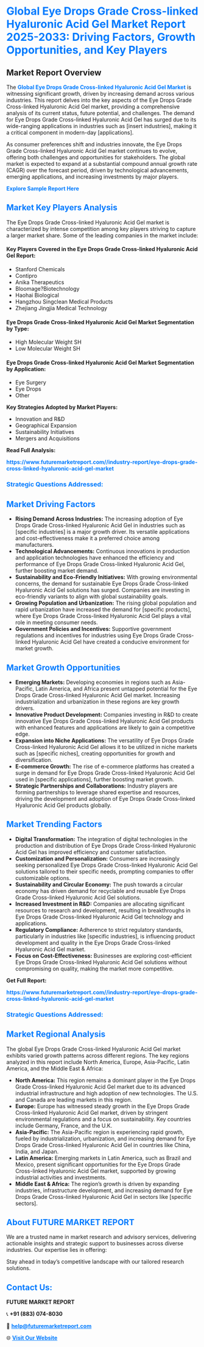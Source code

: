 <h1 style="color: #007BFF;">Global Eye Drops Grade Cross-linked Hyaluronic Acid Gel Market Report 2025-2033: Driving Factors, Growth Opportunities, and Key Players</h1>

<section id="overview">
<h2>Market Report Overview</h2>
<p>The <a href="https://www.futuremarketreport.com//industry-report/eye-drops-grade-cross-linked-hyaluronic-acid-gel-market" style="color: #007BFF; text-decoration: none;"><strong>Global Eye Drops Grade Cross-linked Hyaluronic Acid Gel Market</strong></a> is witnessing significant growth, driven by increasing demand across various industries. This report delves into the key aspects of the Eye Drops Grade Cross-linked Hyaluronic Acid Gel market, providing a comprehensive analysis of its current status, future potential, and challenges. The demand for Eye Drops Grade Cross-linked Hyaluronic Acid Gel has surged due to its wide-ranging applications in industries such as [insert industries], making it a critical component in modern-day [applications].</p>
<p>As consumer preferences shift and industries innovate, the Eye Drops Grade Cross-linked Hyaluronic Acid Gel market continues to evolve, offering both challenges and opportunities for stakeholders. The global market is expected to expand at a substantial compound annual growth rate (CAGR) over the forecast period, driven by technological advancements, emerging applications, and increasing investments by major players.</p>
</section>

<section id="overview">
<p><a href="https://www.futuremarketreport.com//request-sample/reportId=55313" style="color: #007BFF; text-decoration: none;"><strong>Explore Sample Report Here</strong></a></p>
</section>

<section id="key-players">
<h2 style="color: #007BFF;">Market Key Players Analysis</h2>
<p>The Eye Drops Grade Cross-linked Hyaluronic Acid Gel market is characterized by intense competition among key players striving to capture a larger market share. Some of the leading companies in the market include:</p>
<h4>Key Players Covered in the Eye Drops Grade Cross-linked Hyaluronic Acid Gel Report:</h4>
<ul><li>Stanford Chemicals</li><li>Contipro</li><li>Anika Therapeutics</li><li>Bloomage?Biotechnology</li><li>Haohai Biological</li><li>Hangzhou Singclean Medical Products</li><li>Zhejiang Jingjia Medical Technology</li></ul>
<h4>Eye Drops Grade Cross-linked Hyaluronic Acid Gel Market Segmentation by Type:</h4>
<ul><li>High Molecular Weight SH</li><li>Low Molecular Weight SH</li></ul>

<h4>Eye Drops Grade Cross-linked Hyaluronic Acid Gel Market Segmentation by Application:</h4>
<ul><li>Eye Surgery</li><li>Eye Drops</li><li>Other</li></ul>
<p><strong>Key Strategies Adopted by Market Players:</strong></p>
<ul>
<li>Innovation and R&D</li>
<li>Geographical Expansion</li>
<li>Sustainability Initiatives</li>
<li>Mergers and Acquisitions</li>
</ul>
</section>

<section>
<p><strong>Read Full Analysis: </strong></p><a href="https://www.futuremarketreport.com//industry-report/eye-drops-grade-cross-linked-hyaluronic-acid-gel-market" style="color: #007BFF; text-decoration: none;"><strong>https://www.futuremarketreport.com//industry-report/eye-drops-grade-cross-linked-hyaluronic-acid-gel-market</strong></a>
<h3 style="color: #007BFF;">Strategic Questions Addressed:</h3>
</section>

<section id="driving-factors">
<h2 style="color: #007BFF;">Market Driving Factors</h2>
<ul>
<li><strong>Rising Demand Across Industries:</strong> The increasing adoption of Eye Drops Grade Cross-linked Hyaluronic Acid Gel in industries such as [specific industries] is a major growth driver. Its versatile applications and cost-effectiveness make it a preferred choice among manufacturers.</li>
<li><strong>Technological Advancements:</strong> Continuous innovations in production and application technologies have enhanced the efficiency and performance of Eye Drops Grade Cross-linked Hyaluronic Acid Gel, further boosting market demand.</li>
<li><strong>Sustainability and Eco-Friendly Initiatives:</strong> With growing environmental concerns, the demand for sustainable Eye Drops Grade Cross-linked Hyaluronic Acid Gel solutions has surged. Companies are investing in eco-friendly variants to align with global sustainability goals.</li>
<li><strong>Growing Population and Urbanization:</strong> The rising global population and rapid urbanization have increased the demand for [specific products], where Eye Drops Grade Cross-linked Hyaluronic Acid Gel plays a vital role in meeting consumer needs.</li>
<li><strong>Government Policies and Incentives:</strong> Supportive government regulations and incentives for industries using Eye Drops Grade Cross-linked Hyaluronic Acid Gel have created a conducive environment for market growth.</li>
</ul>
</section>

<section id="growth-opportunities">
<h2 style="color: #007BFF;">Market Growth Opportunities</h2>
<ul>
<li><strong>Emerging Markets:</strong> Developing economies in regions such as Asia-Pacific, Latin America, and Africa present untapped potential for the Eye Drops Grade Cross-linked Hyaluronic Acid Gel market. Increasing industrialization and urbanization in these regions are key growth drivers.</li>
<li><strong>Innovative Product Development:</strong> Companies investing in R&D to create innovative Eye Drops Grade Cross-linked Hyaluronic Acid Gel products with enhanced features and applications are likely to gain a competitive edge.</li>
<li><strong>Expansion into Niche Applications:</strong> The versatility of Eye Drops Grade Cross-linked Hyaluronic Acid Gel allows it to be utilized in niche markets such as [specific niches], creating opportunities for growth and diversification.</li>
<li><strong>E-commerce Growth:</strong> The rise of e-commerce platforms has created a surge in demand for Eye Drops Grade Cross-linked Hyaluronic Acid Gel used in [specific applications], further boosting market growth.</li>
<li><strong>Strategic Partnerships and Collaborations:</strong> Industry players are forming partnerships to leverage shared expertise and resources, driving the development and adoption of Eye Drops Grade Cross-linked Hyaluronic Acid Gel products globally.</li>
</ul>
</section>

<section id="trending-factors">
<h2 style="color: #007BFF;">Market Trending Factors</h2>
<ul>
<li><strong>Digital Transformation:</strong> The integration of digital technologies in the production and distribution of Eye Drops Grade Cross-linked Hyaluronic Acid Gel has improved efficiency and customer satisfaction.</li>
<li><strong>Customization and Personalization:</strong> Consumers are increasingly seeking personalized Eye Drops Grade Cross-linked Hyaluronic Acid Gel solutions tailored to their specific needs, prompting companies to offer customizable options.</li>
<li><strong>Sustainability and Circular Economy:</strong> The push towards a circular economy has driven demand for recyclable and reusable Eye Drops Grade Cross-linked Hyaluronic Acid Gel solutions.</li>
<li><strong>Increased Investment in R&D:</strong> Companies are allocating significant resources to research and development, resulting in breakthroughs in Eye Drops Grade Cross-linked Hyaluronic Acid Gel technology and applications.</li>
<li><strong>Regulatory Compliance:</strong> Adherence to strict regulatory standards, particularly in industries like [specific industries], is influencing product development and quality in the Eye Drops Grade Cross-linked Hyaluronic Acid Gel market.</li>
<li><strong>Focus on Cost-Effectiveness:</strong> Businesses are exploring cost-efficient Eye Drops Grade Cross-linked Hyaluronic Acid Gel solutions without compromising on quality, making the market more competitive.</li>
</ul>
</section>

<section>
<p><strong>Get Full Report: </strong></p><a href="https://www.futuremarketreport.com//industry-report/eye-drops-grade-cross-linked-hyaluronic-acid-gel-market" style="color: #007BFF; text-decoration: none;"><strong>https://www.futuremarketreport.com//industry-report/eye-drops-grade-cross-linked-hyaluronic-acid-gel-market</strong></a>
<h3 style="color: #007BFF;">Strategic Questions Addressed:</h3>
</section>


<section id="regional-analysis">
<h2 style="color: #007BFF;">Market Regional Analysis</h2>
<p>The global Eye Drops Grade Cross-linked Hyaluronic Acid Gel market exhibits varied growth patterns across different regions. The key regions analyzed in this report include North America, Europe, Asia-Pacific, Latin America, and the Middle East & Africa:</p>
<ul>
<li><strong>North America:</strong> This region remains a dominant player in the Eye Drops Grade Cross-linked Hyaluronic Acid Gel market due to its advanced industrial infrastructure and high adoption of new technologies. The U.S. and Canada are leading markets in this region.</li>
<li><strong>Europe:</strong> Europe has witnessed steady growth in the Eye Drops Grade Cross-linked Hyaluronic Acid Gel market, driven by stringent environmental regulations and a focus on sustainability. Key countries include Germany, France, and the U.K.</li>
<li><strong>Asia-Pacific:</strong> The Asia-Pacific region is experiencing rapid growth, fueled by industrialization, urbanization, and increasing demand for Eye Drops Grade Cross-linked Hyaluronic Acid Gel in countries like China, India, and Japan.</li>
<li><strong>Latin America:</strong> Emerging markets in Latin America, such as Brazil and Mexico, present significant opportunities for the Eye Drops Grade Cross-linked Hyaluronic Acid Gel market, supported by growing industrial activities and investments.</li>
<li><strong>Middle East & Africa:</strong> The region’s growth is driven by expanding industries, infrastructure development, and increasing demand for Eye Drops Grade Cross-linked Hyaluronic Acid Gel in sectors like [specific sectors].</li>
</ul>
</section>

<footer>
<h2 style="color: #007BFF;">About FUTURE MARKET REPORT</h2>
<p>We are a trusted name in market research and advisory services, delivering actionable insights and strategic support to businesses across diverse industries. Our expertise lies in offering:</p>

<p>Stay ahead in today’s competitive landscape with our tailored research solutions.</p>

<h2 style="color: #007BFF;">Contact Us:</h2>
<p><strong>FUTURE MARKET REPORT</strong></p>
<p>📞 <strong>+91 (883) 074-8030</strong></p>
<p>📧 <strong><a href="mailto:help@futuremarketreport.com" style="color: #007BFF;">help@futuremarketreport.com</a></strong></p>
<p>🌐 <strong><a href="https://www.futuremarketreport.com/" style="color: #007BFF;">Visit Our Website</a></strong></p>
</footer>